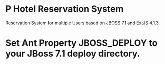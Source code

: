 P Hotel Reservation System
==========================

Reservation System for multiple Users based on JBOSS 7.1 and ExtJS 4.1.3.

# Set Ant Property JBOSS_DEPLOY to your JBoss 7.1 deploy directory.